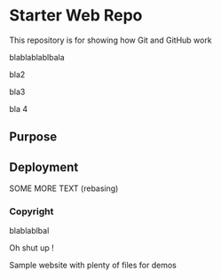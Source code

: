 # Starter Web Repo

This repository is for showing how Git and GitHub work

blablablablbala

bla2

bla3

bla 4

## Purpose

## Deployment
SOME MORE TEXT (rebasing)

### Copyright
blablablbal

Oh shut up !

Sample website with plenty of files for demos
